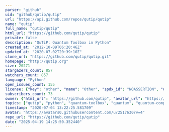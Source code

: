 ```yaml
---
parser: "github"
uid: "github/qutip/qutip"
url: "https://api.github.com/repos/qutip/qutip"
name: "qutip"
full_name: "qutip/qutip"
html_url: "https://github.com/qutip/qutip"
private: false
description: "QuTiP: Quantum Toolbox in Python"
created_at: "2012-10-09T06:20:46Z"
updated_at: "2020-07-02T20:39:10Z"
clone_url: "https://github.com/qutip/qutip.git"
homepage: "http://qutip.org"
size: 20271
stargazers_count: 857
watchers_count: 857
language: "Python"
open_issues_count: 155
license: {"key": "other", "name": "Other", "spdx_id": "NOASSERTION", "url": null, "node_id": "MDc6TGljZW5zZTA="}
subscribers_count: 73
owner: {"html_url": "https://github.com/qutip", "avatar_url": "https://avatars0.githubusercontent.com/u/2517630?v=4", "login": "qutip", "type": "Organization"}
topics: ["qutip", "python", "quantum-toolbox", "quantum", "quantum-computing", "quantum-mechanics", "quantum-information", "quantum-optics"]
timestamp: "2020-07-04 13:22:25.581709"
avatar: "https://avatars0.githubusercontent.com/u/2517630?v=4"
repo_url: "https://github.com/qutip/qutip"
date: "2025-04-19 14:25:50.352440"
---
```

